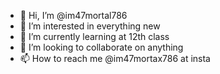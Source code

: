 - 👋 Hi, I’m @im47mortal786
- 👀 I’m interested in everything new
- 🌱 I’m currently learning at 12th class
- 💞️ I’m looking to collaborate on anything
- 📫 How to reach me @im47mortax786 at insta

<!---
im47mortal786/im47mortal786 is a ✨ special ✨ repository because its `README.md` (this file) appears on your GitHub profile.
You can click the Preview link to take a look at your changes.
--->
